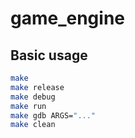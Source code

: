 # game_engine

## Basic usage

```bash
make
make release
make debug
make run
make gdb ARGS="..."
make clean
```

